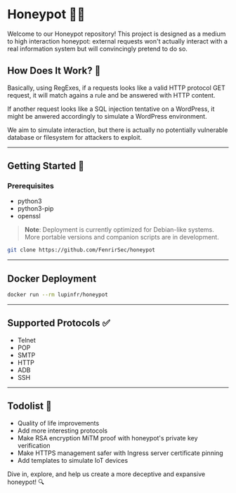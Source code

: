 # Honeypot 🕵️‍♂️

Welcome to our Honeypot repository! This project is designed as a medium to high interaction honeypot: external requests won't actually interact with a real information system but will convincingly pretend to do so.

## How Does It Work? 🤔

Basically, using RegExes, if a requests looks like a valid HTTP protocol GET request, it will match agains a rule and be answered with HTTP content.

If another request looks like a SQL injection tentative on a WordPress, it might be anwered accordingly to simulate a WordPress environment.

We aim to simulate interaction, but there is actually no potentially vulnerable database or filesystem for attackers to exploit.

---

## Getting Started 🚀

### Prerequisites

- python3
- python3-pip
- openssl

> **Note**: Deployment is currently optimized for Debian-like systems. More portable versions and companion scripts are in development.

```bash
git clone https://github.com/FenrirSec/honeypot
```

---

## Docker Deployment

```bash
docker run --rm lupinfr/honeypot
```

---

## Supported Protocols ✅

- Telnet 
- POP 
- SMTP 
- HTTP 
- ADB 
- SSH 

---

## Todolist 📝

- Quality of life improvements
- Add more interesting protocols
- Make RSA encryption MiTM proof with honeypot's private key verification
- Make HTTPS management safer with Ingress server certificate pinning
- Add templates to simulate IoT devices

Dive in, explore, and help us create a more deceptive and expansive honeypot! 🔍

